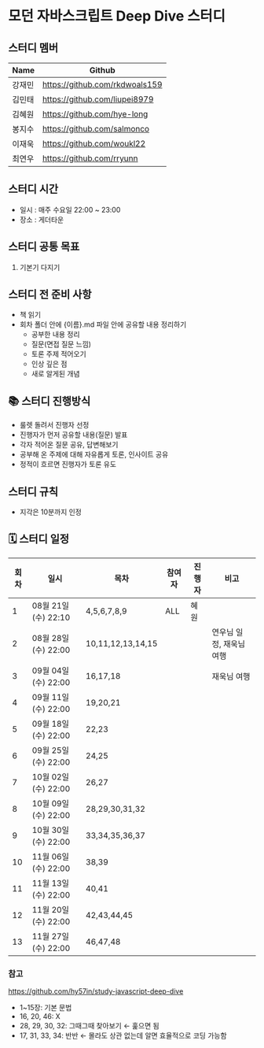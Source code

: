 # 모던 자바스크립트 Deep Dive 스터디

## 스터디 멤버
|Name|Github|
|---|---|
|강재민|https://github.com/rkdwoals159|
|김민태|https://github.com/liupei8979|
|김혜원|https://github.com/hye-long|
|봉지수|https://github.com/salmonco|
|이재욱|https://github.com/woukl22|
|최연우|https://github.com/rryunn|

## 스터디 시간
- 일시 : 매주 수요일 22:00 ~ 23:00
- 장소 : 게더타운

## 스터디 공통 목표
1. 기본기 다지기

## 스터디 전 준비 사항
- 책 읽기
- 회차 폴더 안에 {이름}.md 파일 안에 공유할 내용 정리하기
  - 공부한 내용 정리
  - 질문(면접 질문 느낌)
  - 토론 주제 적어오기
  - 인상 깊은 점
  - 새로 알게된 개념

## 📚 스터디 진행방식
- 룰렛 돌려서 진행자 선정
- 진행자가 먼저 공유할 내용(질문) 발표
- 각자 적어온 질문 공유, 답변해보기
- 공부해 온 주제에 대해 자유롭게 토론, 인사이트 공유
- 정적이 흐르면 진행자가 토론 유도

## 스터디 규칙
- 지각은 10분까지 인정

## 🗓 스터디 일정
| 회차  | 일시                | 목차                | 참여자               | 진행자           | 비고                       |
| ---- |--------------------|-------------------|-------------------|---------------|--------------------------|
| 1    | 08월 21일 (수) 22:10 | 4,5,6,7,8,9       | ALL | 혜원 | |
| 2    | 08월 28일 (수) 22:00 | 10,11,12,13,14,15 | | | 연우님 일정, 재욱님 여행 |
| 3    | 09월 04일 (수) 22:00 | 16,17,18          | | | 재욱님 여행 |
| 4    | 09월 11일 (수) 22:00 | 19,20,21          | | | |
| 5    | 09월 18일 (수) 22:00 | 22,23             | | | |
| 6    | 09월 25일 (수) 22:00 | 24,25             | | | |
| 7    | 10월 02일 (수) 22:00 | 26,27             | | | |
| 8    | 10월 09일 (수) 22:00 | 28,29,30,31,32    | | | |
| 9    | 10월 30일 (수) 22:00 | 33,34,35,36,37    | | | |
| 10   | 11월 06일 (수) 22:00 | 38,39             | | | |
| 11   | 11월 13일 (수) 22:00 | 40,41             | | | |
| 12   | 11월 20일 (수) 22:00 | 42,43,44,45       | | | |
| 13   | 11월 27일 (수) 22:00 | 46,47,48          | | | |

### 참고
https://github.com/hy57in/study-javascript-deep-dive

- 1~15장: 기본 문법
- 16, 20, 46: X
- 28, 29, 30, 32: 그때그때 찾아보기 ← 훑으면 됨
- 17, 31, 33, 34: 반반 ← 몰라도 상관 없는데 알면 효율적으로 코딩 가능함
